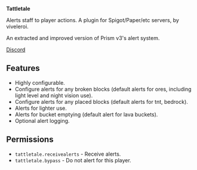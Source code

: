 **Tattletale**

Alerts staff to player actions. A plugin for Spigot/Paper/etc servers, by viveleroi.

An extracted and improved version of Prism v3's alert system.

[Discord](discord)

## Features

- Highly configurable.
- Configure alerts for any broken blocks (default alerts for ores, including light level and night vision use).
- Configure alerts for any placed blocks (default alerts for tnt, bedrock).
- Alerts for lighter use.
- Alerts for bucket emptying (default alert for lava buckets).
- Optional alert logging.

## Permissions

- `tattletale.receivealerts` - Receive alerts.
- `tattletale.bypass` - Do not alert for this player.

[discord]: https://discord.gg/Q6sHDfnMAc